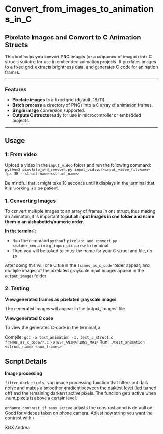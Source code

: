 # Convert_from_images_to_animations_in_C
## Pixelate Images and Convert to C Animation Structs

This tool helps you convert PNG images (or a sequence of images) into C structs suitable for use in embedded animation projects. It pixelates images to a fixed grid, extracts brightness data, and generates C code for animation frames.

---

### Features

- **Pixelate images** to a fixed grid (default: 18x11).
- **Batch process** a directory of PNGs into a C array of animation frames.
- **Single image** conversion supported.
- **Outputs C structs** ready for use in microcontroller or embedded projects.

---

## Usage

### 1: From video
Upload a video in the `input_video` folder and run the following command:
`python3 pixelate_and_convert.py input_videos/<input_video_filename> --fps 30 --struct-name <struct_name>`

Be mindful that it might take 10 seconds until it displays in the terminal that it is working, so be patient.

### 1. Converting Images
To convert multiple images to an array of frames in one struct, thus making an animaton, it is important to **put all input images in one folder and name them in an alphabetich/numeric order.** 

**In the terminal:**
- Run the command `python3 pixelate_and_convert.py <folder_containing_input_pictures>` in terminal
- Then you will be asked to enter the name for your C struct and file, do so

After doing this will one C file in the `frames_as_c_code` folder appear, and multiple images of the pixelated grayscale input images appear in the `output_images` folder

### 2. Testing 

**View generated frames as pixelated grayscale images**

The generated images will appear in the òutput_images` file

**View generated C code**

To view the generated C-code in the terminal, a 

Compile: `gcc -o test_animation -I. test_c_struct.c frames_as_c_code/*.c -DTEST_ANIMATIONS_MAIN`
Run: `./test_animation <struct_name> <num_frames>`

## Script Details
**Image processing**

`filter_dark_pixels` is an image processing function that filters out dark noise and makes a smoother gradient between the darkest level (led turned off) and the remaining darkerst active pixels. The function gets active when .num_pixels is above a certain level. 

`enhance_contrast_if_many_active` adjusts the constrast annd is default on. Good for videoes taken on phone camera. Adjust how string you want the contrast with k


XOX Andrea

